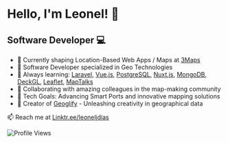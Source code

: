 # Hello, I'm Leonel! 👋

## Software Developer 💻

- 🔭 Currently shaping Location-Based Web Apps / Maps at [3Maps](https://3maps.io/)
- 💼 Software Developer specialized in Geo Technologies
- 🌱 Always learning: [Laravel](https://laravel.com/), [Vue.js](https://vuejs.org/), [PostgreSQL](https://www.postgresql.org/), [Nuxt.js](https://nuxtjs.org/), [MongoDB](https://www.mongodb.com/), [DeckGL](https://deck.gl/), [Leaflet](https://leafletjs.com/), [MapTalks](https://maptalks.org/)
- 👯 Collaborating with amazing colleagues in the map-making community
- 🥅 Tech Goals: Advancing Smart Ports and innovative mapping solutions
- 🚀 Creator of [Geoglify](https://geoglify.com/) - Unleashing creativity in geographical data

📫 Reach me at [Linktr.ee/leoneljdias](https://linktr.ee/leoneljdias)

![Profile Views](https://komarev.com/ghpvc/?username=leoneljdias&color=blue&style=flat-square)
